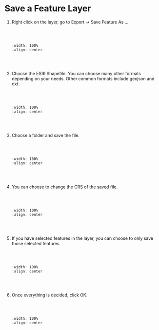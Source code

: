 # Save a Feature Layer

1. Right click on the layer, go to Export -> Save Feature As ...

    <br/><br/>
    ```{image} ../../_static/036task7/img1.png
    :width: 100%
    :align: center
    ```
    <br/><br/>

2. Choose the ESRI Shapefile. You can choose many other formats depending on your needs. Other common formats include geojson and dxf.

    <br/><br/>
    ```{image} ../../_static/036task7/img2.png
    :width: 100%
    :align: center
    ```
    <br/><br/>

3. Choose a folder and save the file.

    <br/><br/>
    ```{image} ../../_static/036task7/img3.png
    :width: 100%
    :align: center
    ```
    <br/><br/>

4. You can choose to change the CRS of the saved file.

    <br/><br/>
    ```{image} ../../_static/036task7/img4.png
    :width: 100%
    :align: center
    ```
    <br/><br/>

5. If you have selected features in the layer, you can choose to only save those selected features.

    <br/><br/>
    ```{image} ../../_static/036task7/img5.png
    :width: 100%
    :align: center
    ```
    <br/><br/>

6. Once everything is decided, click OK.

    <br/><br/>
    ```{image} ../../_static/036task7/img6.png
    :width: 100%
    :align: center
    ```
    <br/><br/>

